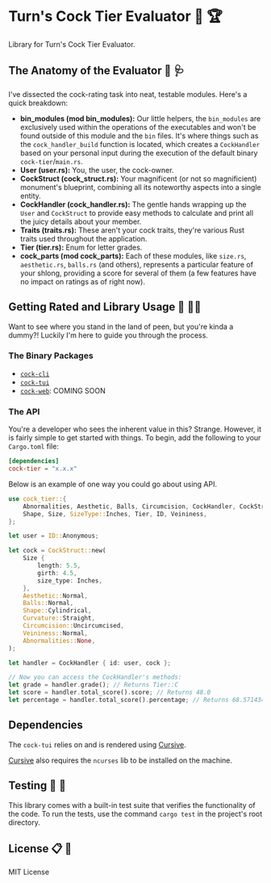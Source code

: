 # Turn's Cock Tier Evaluator :chicken: :trophy:

Library for Turn's Cock Tier Evaluator.

## The Anatomy of the Evaluator :eggplant: :stethoscope:

I've dissected the cock-rating task into neat, testable modules. Here's a quick breakdown:

- **bin_modules (mod bin_modules):** Our little helpers, the `bin_modules` are exclusively used within the operations of the executables and won't be found outside of this module and the `bin` files. It's where things such as the `cock_handler_build` function is located, which creates a `CockHandler` based on your personal input during the execution of the default binary `cock-tier`/`main.rs`.
- **User (user.rs):** You, the user, the cock-owner.
- **CockStruct (cock_struct.rs):** Your magnificent (or not so magnificient) monument's blueprint, combining all its noteworthy aspects into a single entity.
- **CockHandler (cock_handler.rs):** The gentle hands wrapping up the `User` and `CockStruct` to provide easy methods to calculate and print all the juicy details about your member.
- **Traits (traits.rs):** These aren't your cock traits, they're various Rust traits used throughout the application.
- **Tier (tier.rs):** Enum for letter grades.
- **cock_parts (mod cock_parts):** Each of these modules, like `size.rs`, `aesthetic.rs`, `balls.rs` (and others), represents a particular feature of your shlong, providing a score for several of them (a few features have no impact on ratings as of right now).

## Getting Rated and Library Usage :open_book: :male_detective:

Want to see where you stand in the land of peen, but you're kinda a dummy?! Luckily I'm here to guide you through the process.

### The Binary Packages

- [`cock-cli`](https://crates.io/crates/cock-cli)
- [`cock-tui`](https://crates.io/crates/cock-tui)
- [`cock-web`](https://crates.io/crates/cock-web): COMING SOON

### The API

You're a developer who sees the inherent value in this? Strange. However, it is fairly simple to get started with things. To begin, add the following to your `Cargo.toml` file:

```toml
[dependencies]
cock-tier = "x.x.x"
```

Below is an example of one way you could go about using API.

```rust
use cock_tier::{
    Abnormalities, Aesthetic, Balls, Circumcision, CockHandler, CockStruct, Curvature,
    Shape, Size, SizeType::Inches, Tier, ID, Veininess,
};

let user = ID::Anonymous;

let cock = CockStruct::new(
    Size {
        length: 5.5,
        girth: 4.5,
        size_type: Inches,
    },
    Aesthetic::Normal,
    Balls::Normal,
    Shape::Cylindrical,
    Curvature::Straight,
    Circumcision::Uncircumcised,
    Veininess::Normal,
    Abnormalities::None,
);

let handler = CockHandler { id: user, cock };

// Now you can access the CockHandler's methods:
let grade = handler.grade(); // Returns Tier::C
let score = handler.total_score().score; // Returns 48.0
let percentage = handler.total_score().percentage; // Returns 68.571434
```

## Dependencies

The `cock-tui` relies on and is rendered using [Cursive](https://crates.io/crates/cursive).

[Cursive](https://crates.io/crates/cursive) also requires the `ncurses` lib to be installed on the machine.

## Testing :petri_dish: :test_tube:

This library comes with a built-in test suite that verifies the functionality of the code. To run the tests, use the command `cargo test` in the project's root directory.

## License :clipboard: :briefcase:

MIT License
